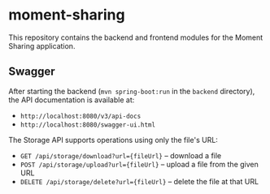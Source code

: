 # moment-sharing

This repository contains the backend and frontend modules for the Moment Sharing application.

## Swagger

After starting the backend (`mvn spring-boot:run` in the `backend` directory), the API documentation is available at:

- `http://localhost:8080/v3/api-docs`
- `http://localhost:8080/swagger-ui.html`

The Storage API supports operations using only the file's URL:

- `GET /api/storage/download?url={fileUrl}` – download a file
- `POST /api/storage/upload?url={fileUrl}` – upload a file from the given URL
- `DELETE /api/storage/delete?url={fileUrl}` – delete the file at that URL
